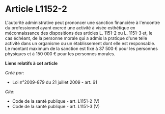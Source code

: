 # Article L1152-2

L'autorité administrative peut prononcer une sanction financière à l'encontre du professionnel ayant exercé une activité à
visée esthétique en méconnaissance des dispositions des articles L. 1151-2 ou L. 1151-3 et, le cas échéant, de la personne
morale qui a admis la pratique d'une telle activité dans un organisme ou un établissement dont elle est responsable. Le
montant maximum de la sanction est fixé à 37 500 € pour les personnes physiques et à 150 000 € pour les personnes morales.

**Liens relatifs à cet article**

_Créé par_:

  - Loi n°2009-879 du 21 juillet 2009 - art. 61

_Cite_:

  - Code de la santé publique - art. L1151-2 (V)
  - Code de la santé publique - art. L1151-3 (V)
